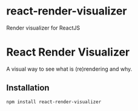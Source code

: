 # react-render-visualizer
Render visualizer for ReactJS


React Render Visualizer
============

A visual way to see what is (re)rendering and why.

Installation
------------

```sh
npm install react-render-visualizer
